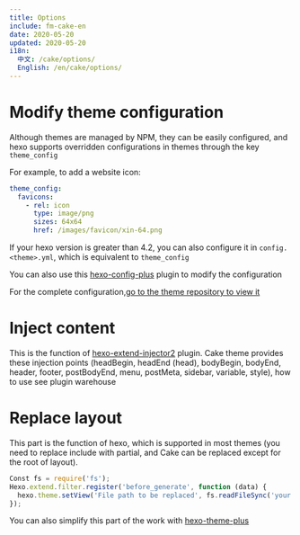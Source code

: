 ```yaml
---
title: Options
include: fm-cake-en
date: 2020-05-20
updated: 2020-05-20
i18n:
  中文: /cake/options/
  English: /en/cake/options/
---
```


# Modify theme configuration

Although themes are managed by NPM, they can be easily configured, and hexo supports overridden configurations in themes through the key `theme_config`

For example, to add a website icon:

```yml
theme_config:
  favicons:
    - rel: icon
      type: image/png
      sizes: 64x64
      href: /images/favicon/xin-64.png
```

If your hexo version is greater than 4.2, you can also configure it in `config.<theme>.yml`, which is equivalent to `theme_config`

You can also use this [hexo-config-plus](https://github.com/jiangtj-lab/hexo-config-plus) plugin to modify the configuration

For the complete configuration,[go to the theme repository to view it](https://github.com/jiangtj/hexo-theme-cake/blob/master/_config.yml)

# Inject content

This is the function of [hexo-extend-injector2](https://github.com/jiangtj/hexo-extend-injector2) plugin. Cake theme provides these injection points (headBegin, headEnd (head), bodyBegin, bodyEnd, header, footer, postBodyEnd, menu, postMeta, sidebar, variable, style), how to use see plugin warehouse

# Replace layout

This part is the function of hexo, which is supported in most themes (you need to replace include with partial, and Cake can be replaced except for the root of layout).

```js
Const fs = require('fs');
Hexo.extend.filter.register('before_generate', function (data) {
  hexo.theme.setView('File path to be replaced', fs.readFileSync('your custom file').toString());
});
```

You can also simplify this part of the work with [hexo-theme-plus](https://github.com/JiangTJ/hexo-theme-plus)

